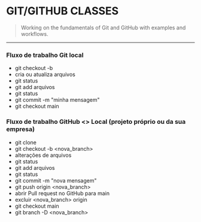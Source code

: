 # GIT/GITHUB CLASSES


> Working on the fundamentals of Git and GitHub with examples and workflows.

---

### Fluxo de trabalho Git local
* git checkout -b
* cria ou atualiza arquivos
* git status
* git add arquivos
* git status
* git commit -m "minha mensagem"
* git checkout main

### Fluxo de trabalho GitHub <> Local (projeto próprio ou da sua empresa)
* git clone
* git checkout -b <nova_branch>
* alterações de arquivos
* git status
* git add arquivos
* git status
* git commit -m "nova mensagem"
* git push origin <nova_branch>
* abrir Pull request no GitHub para main
* excluir <nova_branch> origin
* git checkout main
* git branch -D <nova_branch>

